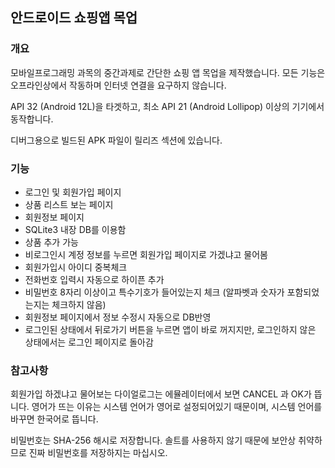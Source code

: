 ## 안드로이드 쇼핑앱 목업

### 개요
모바일프로그래밍 과목의 중간과제로 간단한 쇼핑 앱 목업을 제작했습니다.
모든 기능은 오프라인상에서 작동하며 인터넷 연결을 요구하지 않습니다.

API 32 (Android 12L)을 타겟하고, 최소 API 21 (Android Lollipop) 이상의 기기에서 동작합니다.

디버그용으로 빌드된 APK 파일이 릴리즈 섹션에 있습니다.

### 기능
 * 로그인 및 회원가입 페이지
 * 상품 리스트 보는 페이지
 * 회원정보 페이지
 * SQLite3 내장 DB를 이용함
 * 상품 추가 가능
 * 비로그인시 계정 정보를 누르면 회원가입 페이지로 가겠냐고 물어봄
 * 회원가입시 아이디 중복체크
 * 전화번호 입력시 자동으로 하이픈 추가
 * 비밀번호 8자리 이상이고 특수기호가 들어있는지 체크 (알파벳과 숫자가 포함되었는지는 체크하지 않음)
 * 회원정보 페이지에서 정보 수정시 자동으로 DB반영
 * 로그인된 상태에서 뒤로가기 버튼을 누르면 앱이 바로 꺼지지만, 로그인하지 않은 상태에서는 로그인 페이지로 돌아감

### 참고사항
회원가입 하겠냐고 물어보는 다이얼로그는 에뮬레이터에서 보면 CANCEL 과 OK가 뜹니다.
영어가 뜨는 이유는 시스템 언어가 영어로 설정되어있기 때문이며, 시스템 언어를 바꾸면 한국어로 뜹니다.

비밀번호는 SHA-256 해시로 저장합니다.
솔트를 사용하지 않기 때문에 보안상 취약하므로 진짜 비밀번호를 저장하지는 마십시오.
